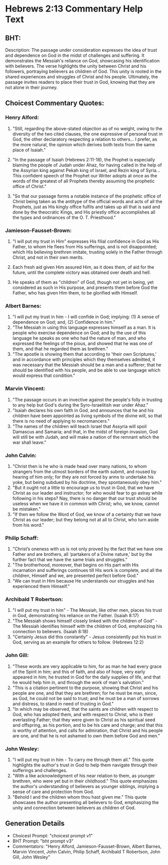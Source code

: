 # Hebrews 2:13 Commentary Help Text

## BHT:
Description:
The passage under consideration expresses the idea of trust and dependence on God in the midst of challenges and suffering. It demonstrates the Messiah's reliance on God, showcasing his identification with believers. The verse highlights the unity between Christ and his followers, portraying believers as children of God. This unity is rooted in the shared experiences and struggles of Christ and his people. Ultimately, the passage invites readers to place their trust in God, knowing that they are not alone in their journey.

## Choicest Commentary Quotes:
### Henry Alford:
1. "Still, regarding the above-stated objection as of no weight, owing to the diversity of the two cited clauses, the one expressive of personal trust in God, the other declaratory respecting a relation to others... I prefer, as the more natural, the opinion which derives both texts from the same place of Isaiah." 

2. "In the passage of Isaiah (Hebrews 2:11-18), the Prophet is especially blaming the people of Judah under Ahaz, for having called in the help of the Assyrian king against Pekah king of Israel, and Rezin king of Syria... This confident speech of the Prophet our Writer adopts at once as the words of the greatest of all Prophets thereby assuming the prophetic office of Christ."

3. "So that our passage forms a notable instance of the prophetic office of Christ being taken as the antitype of the official words and acts of all the Prophets, just as His kingly office fulfils and takes up all that is said and done by the theocratic Kings, and His priestly office accomplishes all the types and ordinances of the O. T. Priesthood."

### Jamieson-Fausset-Brown:
1. "I will put my trust in Him" expresses His filial confidence in God as His Father, to whom He flees from His sufferings, and is not disappointed; which His believing brethren imitate, trusting solely in the Father through Christ, and not in their own merits.

2. Each fresh aid given Him assured Him, as it does them, of aid for the future, until the complete victory was obtained over death and hell.

3. He speaks of them as "children" of God, though not yet in being, yet considered as such in His purpose, and presents them before God the Father, who has given Him them, to be glorified with Himself.

### Albert Barnes:
1. "I will put my trust in him - I will confide in God; implying: (1) A sense of dependence on God; and, (2) Confidence in him."
2. "The Messiah in using this language expresses himself as a man. It is people who exercise dependence on God; and by the use of this language he speaks as one who had the nature of man, and who expressed the feelings of the pious, and showed that he was one of them, and that he regarded them as brethren."
3. "The apostle is showing them that according to 'their own Scriptures,' and in accordance with principles which they themselves admitted, it was necessary that the Messiah should be a man and a sufferer; that he should be identified with his people, and be able to use language which would express that condition."

### Marvin Vincent:
1. "The passage occurs in an invective against the people's folly in trusting to any help but God's during the Syro-Israelitish war under Ahaz."
2. "Isaiah declares his own faith in God, and announces that he and his children have been appointed as living symbols of the divine will, so that there is no need of applying to necromancers."
3. "The names of the children will teach Israel that Assyria will spoil Damascus and Samaria; and that, in the midst of foreign invasion, God will still be with Judah, and will make a nation of the remnant which the war shall leave."

### John Calvin:
1. "Christ then is he who is made head over many nations, to whom strangers from the utmost borders of the earth submit, and roused by hearing of him only; for they are not forced by arms to undertake his yoke, but being subdued by his doctrine, they spontaneously obey him." 
2. "But it ought not a little to encourage us to trust in God, that we have Christ as our leader and instructor; for who would fear to go astray while following in his steps? Nay, there is no danger that our trust should be useless when we have it in common with Christ; who, we know, cannot be mistaken."
3. "If then we follow the Word of God, we know of a certainty that we have Christ as our leader; but they belong not at all to Christ, who turn aside from his word."

### Philip Schaff:
1. "Christ’s oneness with us is not only proved by the fact that we have one Father and are brothers, all ‘partakers of a Divine nature,’ but by the further fact that we have the same trials and struggles." 
2. "The brotherhood, moreover, that begins on His part with His incarnation and sufferings continues till His work is complete, and all the children, Himself and we, are presented perfect before God."
3. "We can trust in Him because He understands our struggles and has experienced them Himself."

### Archibald T Robertson:
1. "I will put my trust in him" - The Messiah, like other men, places his trust in God, demonstrating his reliance on the Father. (Isaiah 8:17)
2. "The Messiah shows himself closely linked with the children of God" - The Messiah identifies himself with the children of God, emphasizing his connection to believers. (Isaiah 8:18)
3. "Certainly Jesus did this constantly" - Jesus consistently put his trust in God, serving as an example for others to follow. (Hebrews 12:2)

### John Gill:
1. "These words are very applicable to him, for as man he had every grace of the Spirit in him; and this of faith, and also of hope, very early appeared in him; he trusted in God for the daily supplies of life, and that he would help him in, and through the work of man's salvation." 
2. "This is a citation pertinent to the purpose, showing that Christ and his people are one, and that they are brethren; for he must be man, since, as God, he could not be said to trust; and he must be a man of sorrows and distress, to stand in need of trusting in God."
3. "In which may be observed, that the saints are children with respect to God, who has adopted them, and with respect to Christ, who is their everlasting Father; that they were given to Christ as his spiritual seed and offspring, as his portion, and to be his care and charge; and that this is worthy of attention, and calls for admiration, that Christ and his people are one, and that he is not ashamed to own them before God and men."

### John Wesley:
1. "I will put my trust in him - To carry me through them all." This quote highlights the author's trust in God to help them navigate through their sufferings and challenges.
2. "With a like acknowledgment of his near relation to them, as younger brethren, who were yet but in their childhood." This quote emphasizes the author's understanding of believers as younger siblings, implying a sense of care and protection from God.
3. "Behold I and the children whom thou hast given me." This quote showcases the author presenting all believers to God, emphasizing the unity and connection between believers as children of God.


## Generation Details
- Choicest Prompt: "choicest prompt v1"
- BHT Prompt: "bht prompt v3"
- Commentators: "Henry Alford, Jamieson-Fausset-Brown, Albert Barnes, Marvin Vincent, John Calvin, Philip Schaff, Archibald T Robertson, John Gill, John Wesley"
